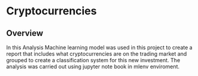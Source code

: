 # Cryptocurrencies

  ## Overview
  
  In this Analysis Machine learning model was used in this project to create a report that includes what cryptocurrencies are on the trading market and grouped to create a classification system for this new investment.
  The analysis was carried out using jupyter note book in mlenv enviroment.
